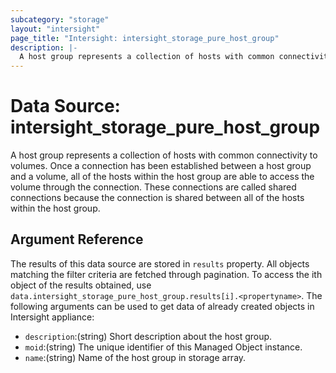 ```yaml
---
subcategory: "storage"
layout: "intersight"
page_title: "Intersight: intersight_storage_pure_host_group"
description: |-
  A host group represents a collection of hosts with common connectivity to volumes. Once a connection has been established between a host group and a volume, all of the hosts within the host group are able to access the volume through the connection. These connections are called shared connections because the connection is shared between all of the hosts within the host group.
---
```


# Data Source: intersight_storage_pure_host_group
A host group represents a collection of hosts with common connectivity to volumes. Once a connection has been established between a host group and a volume, all of the hosts within the host group are able to access the volume through the connection. These connections are called shared connections because the connection is shared between all of the hosts within the host group.
## Argument Reference
The results of this data source are stored in `results` property.
All objects matching the filter criteria are fetched through pagination.
To access the ith object of the results obtained, use `data.intersight_storage_pure_host_group.results[i].<propertyname>`.
The following arguments can be used to get data of already created objects in Intersight appliance:
* `description`:(string) Short description about the host group. 
* `moid`:(string) The unique identifier of this Managed Object instance. 
* `name`:(string) Name of the host group in storage array. 
 